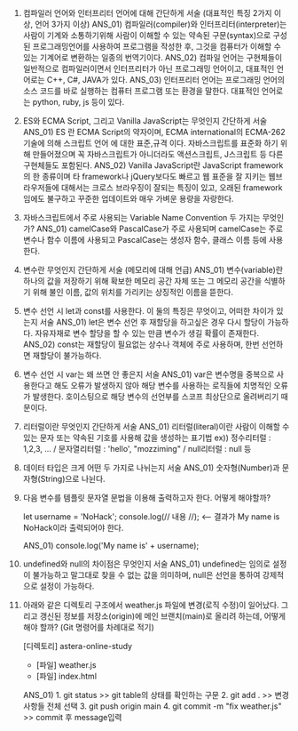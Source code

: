 <!--
  21.10.01 Assignment

  Deep Dive 01 - 06
  책을 통한 공부와 구글에 검색하기
  -->

1. 컴파일러 언어와 인터프리터 언어에 대해 간단하게 서술 (대표적인 특징 2가지 이상, 언어 3가지 이상)
    ANS_01)  컴파일러(compiler)와 인터프리터(interpreter)는 사람이 기계와 소통하기위해 사람이 이해할 수 있는 약속된 구문(syntax)으로 구성된 프로그래밍언어를 사용하여 프로그램을 작성한 후, 그것을 컴퓨터가 이해할 수
    있는 기계어로 변환하는 일종의 번역기이다. 
    ANS_02) 컴파일 언어는 구현체들이 일반적으로 컴파일러이면서 인터프리터가 아닌 프로그래밍 언어이고, 
    대표적인 언어로는 C++, C#, JAVA가 있다.
    ANS_03) 인터프리터 언어는 프로그래밍 언어의 소스 코드를 바로 실행하는 컴퓨터 프로그램 또는 환경을 말한다.
    대표적인 언어로는 python, ruby, js 등이 있다.

2. ES와 ECMA Script, 그리고 Vanilla JavaScript는 무엇인지 간단하게 서술
    ANS_01) ES 란 ECMA Script의 약자이며, ECMA international의 ECMA-262 기술에 의해 스크립트 언어
    에 대한 표준,규격 이다. 자바스크립트를 표준화 하기 위해 만들어졌으며 꼭 자바스크립트가 아니더라도
    액션스크립트, J스크립트 등 다른 구현체들도 포함된다. 
    ANS_02)  Vanilla JavaScript란 JavaScript framework의 한 종류이며 타 framework나 jQuery보다도 빠르고 웹 표준을 잘 지키는 웹브라우저들에 대해서는 크로스 브라우징이 잘되는 특징이 있고, 오래된 framework임에도 불구하고 꾸준한 업데이트와 매우 가벼운 용량을 자랑한다.

3. 자바스크립트에서 주로 사용되는 Variable Name Convention 두 가지는 무엇인가?
    ANS_01) camelCase와 PascalCase가 주로 사용되며 camelCase는 주로 변수나 함수 이름에 사용되고
    PascalCase는 생성자 함수, 클래스 이름 등에 사용한다.

4. 변수란 무엇인지 간단하게 서술 (메모리에 대해 언급)
    ANS_01) 변수(variable)란 하나의 값을 저장하기 위해 확보한 메모리 공간 자체 또는 그 메모리 공간을 식별하기 위해 불인 이름, 값의 위치를 가리키는 상징적인 이름을 뜯한다.

5. 변수 선언 시 let과 const를 사용한다. 이 둘의 특징은 무엇이고, 어떠한 차이가 있는지 서술
    ANS_01) let은 변수 선언 후 재할당을 하고싶은 경우 다시 할당이 가능하다. 자유자재로 변수 할당을 할 수 있는
    만큼 변수가 생길 확률이 존재한다.
    ANS_02) const는 재할당이 필요없는 상수나 객체에 주로 사용하며, 한번 선언하면 재할당이 불가능하다.

6. 변수 선언 시 var는 왜 쓰면 안 좋은지 서술
    ANS_01) var은 변수명을 중복으로 사용한다고 해도 오류가 발생하지 않아 해당 변수를 사용하는 로직들에 치명적인
    오류가 발생한다. 호이스팅으로 해당 변수의 선언부를 스코프 최상단으로 올려버리기 때문이다.

7. 리터럴이란 무엇인지 간단하게 서술
    ANS_01) 리터럴(literal)이란 사람이 이해할 수 있는 문자 또는 약속된 기호를 사용해 값을 생성하는 표기법
    ex))  정수리터럴 : 1,2,3, ... / 문자열리터럴 : 'hello', "mozziming" / null리터럴 : null 등

8. 데이터 타입은 크게 어떤 두 가지로 나뉘는지 서술
    ANS_01) 숫자형(Number)과 문자형(String)으로 나뉜다.

9. 다음 변수를 템플릿 문자열 문법을 이용해 출력하고자 한다. 어떻게 해야할까?

   let username = 'NoHack';
   console.log(// 내용 //); <-- 결과가 My name is NoHack이라 출력되어야 한다.

   ANS_01)  console.log('My name is' + username);

10. undefined와 null의 차이점은 무엇인지 서술
    ANS_01) undefined는 임의로 설정이 불가능하고 말그대로 찾을 수 없는 값을 의미하며, null은 선언을 통하여 강제적으로 설정이 가능하다.

11. 아래와 같은 디렉토리 구조에서 weather.js 파일에 변경(로직 수정)이 일어났다.
    그리고 갱신된 정보를 저장소(origin)에 메인 브랜치(main)로 올리려 하는데, 어떻게 해야 할까? (Git 명령어를 차례대로 적기)

    [디렉토리] astera-online-study

    - [파일] weather.js
    - [파일] index.html

    ANS_01) 1. git status >> git table의 상태를 확인하는 구문
            2. git add . >> 변경사항들 전체 선택
            3. git push origin main
            4. git commit -m "fix weather.js" >> commit 후 message입력
